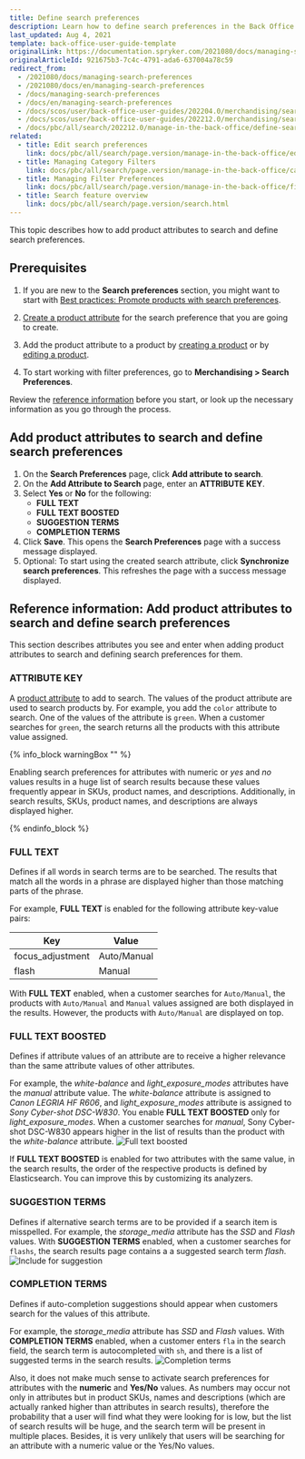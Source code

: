```yaml
---
title: Define search preferences
description: Learn how to define search preferences in the Back Office
last_updated: Aug 4, 2021
template: back-office-user-guide-template
originalLink: https://documentation.spryker.com/2021080/docs/managing-search-preferences
originalArticleId: 921675b3-7c4c-4791-ada6-637004a78c59
redirect_from:
  - /2021080/docs/managing-search-preferences
  - /2021080/docs/en/managing-search-preferences
  - /docs/managing-search-preferences
  - /docs/en/managing-search-preferences
  - /docs/scos/user/back-office-user-guides/202204.0/merchandising/search-and-filters/managing-search-preferences.html
  - /docs/scos/user/back-office-user-guides/202212.0/merchandising/search-preferences/define-search-preferences.html
  - /docs/pbc/all/search/202212.0/manage-in-the-back-office/define-search-preferences.html
related:
  - title: Edit search preferences
    link: docs/pbc/all/search/page.version/manage-in-the-back-office/edit-search-preferences.html
  - title: Managing Category Filters
    link: docs/pbc/all/search/page.version/manage-in-the-back-office/category-filters/assign-and-deassign-filters-from-categories.html
  - title: Managing Filter Preferences
    link: docs/pbc/all/search/page.version/manage-in-the-back-office/filter-preferences/define-filter-preferences.html
  - title: Search feature overview
    link: docs/pbc/all/search/page.version/search.html
---
```


This topic describes how to add product attributes to search and define search preferences.

## Prerequisites

1. If you are new to the **Search preferences** section, you might want to start with [Best practices: Promote products with search preferences](/docs/pbc/all/search/{{page.version}}/manage-in-the-back-office/best-practices-promote-products-with-search-preferences.html).

2. [Create a product attribute](/docs/pbc/all/product-information-management/{{page.version}}/base-shop/manage-in-the-back-office/attributes/create-product-attributes.html) for the search preference that you are going to create.

3. Add the product attribute to a product by [creating a product](/docs/pbc/all/product-information-management/{{page.version}}/base-shop/manage-in-the-back-office/products/manage-abstract-products-and-product-bundles/create-abstract-products-and-product-bundles.html) or by [editing a product](/docs/pbc/all/product-information-management/{{page.version}}/base-shop/manage-in-the-back-office/products/manage-abstract-products-and-product-bundles/edit-abstract-products-and-product-bundles.html).

4. To start working with filter preferences, go to **Merchandising&nbsp;<span aria-label="and then">></span> Search Preferences**.

Review the [reference information](#reference-information-add-product-attributes-to-search-and-define-search-preferences) before you start, or look up the necessary information as you go through the process.

## Add product attributes to search and define search preferences

1. On the **Search Preferences** page, click **Add attribute to search**.
2. On the **Add Attribute to Search** page, enter an **ATTRIBUTE KEY**.
3. Select **Yes** or **No** for the following:
    * **FULL TEXT**
    * **FULL TEXT BOOSTED**
    * **SUGGESTION TERMS**
    * **COMPLETION TERMS**
4. Click **Save**.
    This opens the **Search Preferences** page with a success message displayed.
5. Optional: To start using the created search attribute, click **Synchronize search preferences**.
    This refreshes the page with a success message displayed.



## Reference information: Add product attributes to search and define search preferences

This section describes attributes you see and enter when adding product attributes to search and defining search preferences for them.

### ATTRIBUTE KEY

A [product attribute](/docs/pbc/all/product-information-management/{{page.version}}/base-shop/feature-overviews/product-feature-overview/product-attributes-overview.html) to add to search. The values of the product attribute are used to search products by. For example, you add the `color` attribute to search. One of the values of the attribute is `green`. When a customer searches for `green`, the search returns all the products with this attribute value assigned.

{% info_block warningBox "" %}

Enabling search preferences for attributes with numeric or *yes* and *no* values results in a huge list of search results because these values frequently appear in SKUs, product names, and descriptions. Additionally, in search results, SKUs, product names, and descriptions are always displayed higher.

{% endinfo_block %}

### FULL TEXT

Defines if all words in search terms are to be searched. The results that match all the words in a phrase are displayed higher than those matching parts of the phrase.

For example, **FULL TEXT** is enabled for the following attribute key-value pairs:

| Key | Value|
| - | - |
| focus_adjustment | Auto/Manual |
| flash | Manual |

With **FULL TEXT** enabled, when a customer searches for `Auto/Manual`, the products with `Auto/Manual` and `Manual` values assigned are both displayed in the results. However, the products with `Auto/Manual` are displayed on top.

### FULL TEXT BOOSTED

Defines if attribute values of an attribute are to receive a higher relevance than the same attribute values of other attributes.

For example, the *white-balance* and *light_exposure_modes* attributes have the *manual* attribute value. The *white-balance* attribute is assigned to *Canon LEGRIA HF R606*, and *light_exposure_modes* attribute is assigned to *Sony Cyber-shot DSC-W830*. You enable **FULL TEXT BOOSTED** only for *light_exposure_modes*. When a customer searches for *manual*, Sony Cyber-shot DSC-W830 appears higher in the list of results than the product with the *white-balance* attribute.
![Full text boosted](https://spryker.s3.eu-central-1.amazonaws.com/docs/User+Guides/Back+Office+User+Guides/Search+and+Filters/Search+Preferences+Types/full-text-boosted-attribute-values.png)

If **FULL TEXT BOOSTED** is enabled for two attributes with the same value, in the search results, the order of the respective products is defined by Elasticsearch. You can improve this by  customizing its analyzers.

### SUGGESTION TERMS

Defines if alternative search terms are to be provided if a search item is misspelled. For example, the *storage_media* attribute has the *SSD* and *Flash* values. With **SUGGESTION TERMS** enabled, when a customer searches for `flashs`, the search results page contains a a suggested search term _flash_.
![Include for suggestion](https://spryker.s3.eu-central-1.amazonaws.com/docs/User+Guides/Back+Office+User+Guides/Search+and+Filters/Search+Preferences+Types/include-for-suggestion.png)

### COMPLETION TERMS

Defines if auto-completion suggestions should appear when customers search for the values of this attribute.

For example, the _storage_media_ attribute has *SSD* and *Flash* values. With  **COMPLETION TERMS** enabled, when a customer enters `fla` in the search field, the search term is autocompleted with `sh`, and there is a list of suggested terms in the search results.
![Completion terms](https://spryker.s3.eu-central-1.amazonaws.com/docs/User+Guides/Back+Office+User+Guides/Search+and+Filters/Search+Preferences+Types/completion-terms.png)



Also, it does not make much sense to activate search preferences for attributes with the **numeric** and **Yes/No** values. As numbers may occur not only in attributes but in product SKUs, names and descriptions (which are actually ranked higher than attributes in search results), therefore the probability that a user will find what they were looking for is low, but the list of search results will be huge, and the search term will be present in multiple places.
Besides, it is very unlikely that users will be searching for an attribute with a numeric value or the Yes/No values.
